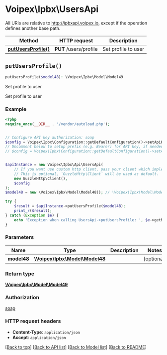 # Voipex\Ipbx\UsersApi

All URIs are relative to http://ipbxapi.voipex.io, except if the operation defines another base path.

| Method | HTTP request | Description |
| ------------- | ------------- | ------------- |
| [**putUsersProfile()**](UsersApi.md#putUsersProfile) | **PUT** /users/profile | Set profile to user |


## `putUsersProfile()`

```php
putUsersProfile($model48): \Voipex\Ipbx\Model\Model49
```

Set profile to user

Set profile to user

### Example

```php
<?php
require_once(__DIR__ . '/vendor/autoload.php');


// Configure API key authorization: soap
$config = Voipex\Ipbx\Configuration::getDefaultConfiguration()->setApiKey('Authorization', 'YOUR_API_KEY');
// Uncomment below to setup prefix (e.g. Bearer) for API key, if needed
// $config = Voipex\Ipbx\Configuration::getDefaultConfiguration()->setApiKeyPrefix('Authorization', 'Bearer');


$apiInstance = new Voipex\Ipbx\Api\UsersApi(
    // If you want use custom http client, pass your client which implements `GuzzleHttp\ClientInterface`.
    // This is optional, `GuzzleHttp\Client` will be used as default.
    new GuzzleHttp\Client(),
    $config
);
$model48 = new \Voipex\Ipbx\Model\Model48(); // \Voipex\Ipbx\Model\Model48

try {
    $result = $apiInstance->putUsersProfile($model48);
    print_r($result);
} catch (Exception $e) {
    echo 'Exception when calling UsersApi->putUsersProfile: ', $e->getMessage(), PHP_EOL;
}
```

### Parameters

| Name | Type | Description  | Notes |
| ------------- | ------------- | ------------- | ------------- |
| **model48** | [**\Voipex\Ipbx\Model\Model48**](../Model/Model48.md)|  | [optional] |

### Return type

[**\Voipex\Ipbx\Model\Model49**](../Model/Model49.md)

### Authorization

[soap](../../README.md#soap)

### HTTP request headers

- **Content-Type**: `application/json`
- **Accept**: `application/json`

[[Back to top]](#) [[Back to API list]](../../README.md#endpoints)
[[Back to Model list]](../../README.md#models)
[[Back to README]](../../README.md)
